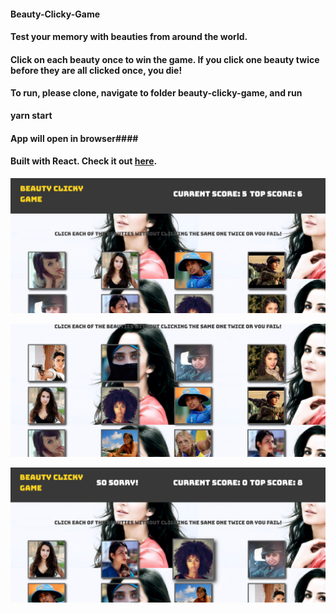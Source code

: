 #### Beauty-Clicky-Game

#### Test your memory with beauties from around the world.

#### Click on each beauty once to win the game. If you click one beauty twice before they are all clicked once, you die!

#### To run, please clone, navigate to folder beauty-clicky-game, and run 
**yarn start**
#### App will open in browser####

#### Built with React. Check it out [here](https://mict2000.github.io/beauty-clicky-game/).

![screenshot](public/screenshot.png)



![screenshot](public/screenshot2.png)



![screenshot](public/screenshot3.png)


